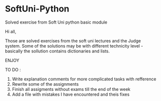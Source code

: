 # SoftUni-Python
Solved exercise from Soft Uni python basic module 


Hi all,

Those are solved exercises from the soft uni lectures and the Judge system. Some of the solutions may be with different technicity level -  basically the sollution 
contains dictionaries and lists. 

ENJOY


TO DO :

1. Write explanation comments for more complicated tasks with refference
2. Rewrite some of the assignments
3. Finish all assigments without exams till the end of the week 
4. Add a file with mistakes I have encountered and theis fixes

